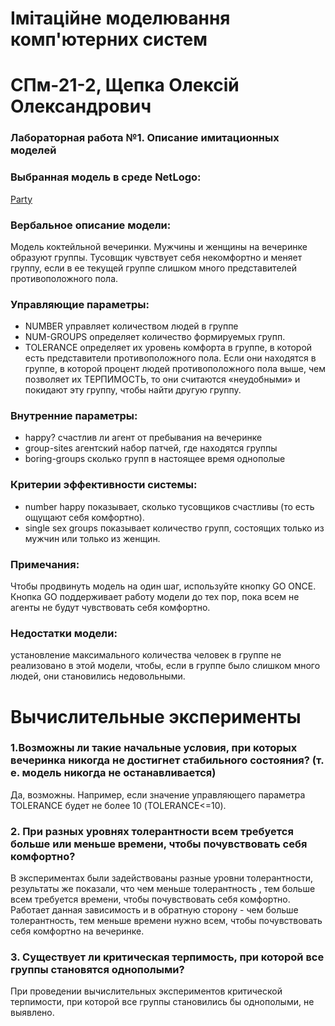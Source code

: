 #  Імітаційне моделювання комп'ютерних систем #
#  СПм-21-2, Щепка Олексій Олександрович #
### Лабораторная работа №1. Описание имитационных моделей ###

### Выбранная модель в среде NetLogo: ###
[Party](http://www.netlogoweb.org/launch#http://www.netlogoweb.org/assets/modelslib/Sample%20Models/Social%20Science/Party.nlogo)

### Вербальное описание модели: ###
Модель коктейльной вечеринки. Мужчины и женщины на вечеринке образуют группы. Тусовщик чувствует себя некомфортно и меняет группу, если в ее текущей группе слишком много представителей противоположного пола.

### Управляющие параметры: ###
+ NUMBER управляет количеством людей в группе
+ NUM-GROUPS определяет количество формируемых групп.
+ TOLERANCE определяет их уровень комфорта в группе, в которой есть представители противоположного пола. Если они находятся в группе, в которой процент людей противоположного пола выше, чем позволяет их ТЕРПИМОСТЬ, то они считаются «неудобными» и покидают эту группу, чтобы найти другую группу.

### Внутренние параметры: ###
+ happy? счастлив ли агент от пребывания на вечеринке
+ group-sites агентский набор патчей, где находятся группы
+ boring-groups сколько групп в настоящее время однополые

### Критерии эффективности системы: ###
+ number happy показывает, сколько тусовщиков счастливы (то есть ощущают себя комфортно).
+ single sex groups показывает количество групп, состоящих только из мужчин или только из женщин.

### Примечания: ###
Чтобы продвинуть модель на один шаг, используйте кнопку GO ONCE. Кнопка GO поддерживает работу модели до тех пор, пока всем не агенты не будут чувствовать себя комфортно.

### Недостатки модели: ###
установление максимального количества человек в группе не реализовано в этой модели, чтобы, если в группе было слишком много людей, они становились недовольными.

# Вычислительные эксперименты #
### 1.Возможны ли такие начальные условия, при которых вечеринка никогда не достигнет стабильного состояния? (т. е. модель никогда не останавливается) ###
Да, возможны. Например, если значение управляющего параметра TOLERANCE будет не более 10 (TOLERANCE<=10).

### 2. При разных уровнях толерантности всем требуется больше или меньше времени, чтобы почувствовать себя комфортно? ###
В экспериментах были задействованы разные уровни толерантности, результаты же показали, что чем меньше толерантность , тем больше всем требуется времени, чтобы почувствовать себя комфортно. Работает данная зависимость и в обратную сторону - чем больше толерантность, тем меньше времени нужно всем, чтобы почувствовать себя комфортно на вечеринке.

### 3. Существует ли критическая терпимость, при которой все группы становятся однополыми? ###
При проведении вычислительных экспериментов критической терпимости, при которой все группы становились бы однополыми, не выявлено. 
